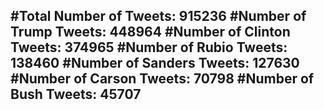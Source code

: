 #Total Number of Tweets: 915236 
#Number of Trump Tweets: 448964
#Number of Clinton Tweets: 374965
#Number of Rubio Tweets: 138460
#Number of Sanders Tweets: 127630
#Number of Carson Tweets: 70798
#Number of Bush Tweets: 45707
---
